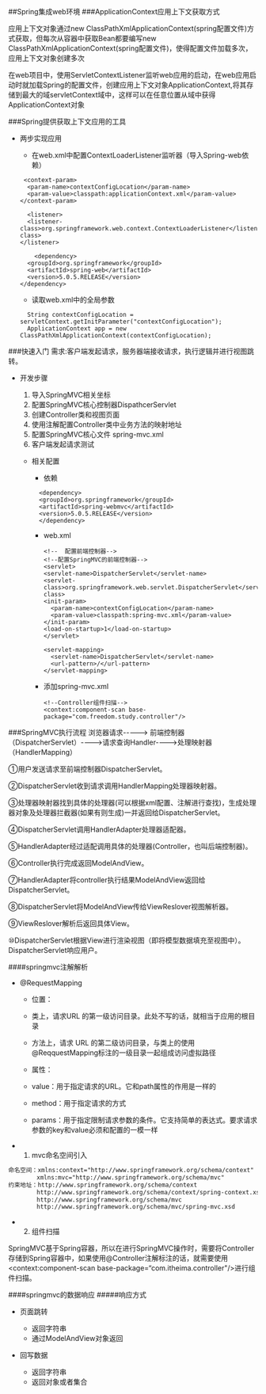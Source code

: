##Spring集成web环境
###ApplicationContext应用上下文获取方式

  应用上下文对象通过new ClassPathXmlApplicationContext(spring配置文件)方式获取，但每次从容器中获取Bean都要编写new ClassPathXmlApplicationContext(spring配置文件)，使得配置文件加载多次，应用上下文对象创建多次  

  
  在web项目中，使用ServletContextListener监听web应用的启动，在web应用启动时就加载Spring的配置文件，创建应用上下文对象ApplicationContext,将其存储到最大的域servletContext域中，这样可以在任意位置从域中获得ApplicationContext对象
  

###Spring提供获取上下文应用的工具
* 两步实现应用
  * 在web.xml中配置ContextLoaderListener监听器（导入Spring-web依赖）
  ```
   <context-param>
    <param-name>contextConfigLocation</param-name>
    <param-value>classpath:applicationContext.xml</param-value>
  </context-param>
  
    <listener>
    <listener-class>org.springframework.web.context.ContextLoaderListener</listener-class>
  </listener>
  ```
  
  
  ```
      <dependency>
    <groupId>org.springframework</groupId>
    <artifactId>spring-web</artifactId>
    <version>5.0.5.RELEASE</version>
  </dependency>
  ```

  * 读取web.xml中的全局参数
  ```
    String contextConfigLocation = servletContext.getInitParameter("contextConfigLocation");
    ApplicationContext app = new ClassPathXmlApplicationContext(contextConfigLocation);
  ```

###快速入门
需求:客户端发起请求，服务器端接收请求，执行逻辑并进行视图跳转。 
* 开发步骤
  1. 导入SpringMVC相关坐标 
  2. 配置SpringMVC核心控制器DispathcerServlet 
  3. 创建Controller类和视图页面 
  4. 使用注解配置Controller类中业务方法的映射地址 
  5. 配置SpringMVC核心文件 spring-mvc.xml 
  6. 客户端发起请求测试

  * 相关配置
    * 依赖
    ```
      <dependency>
      <groupId>org.springframework</groupId>
      <artifactId>spring-webmvc</artifactId>
      <version>5.0.5.RELEASE</version>
      </dependency>
    ```
  
    * web.xml
        ```
      <!--  配置前端控制器-->
      <!--配置SpringMVC的前端控制器-->
      <servlet>
        <servlet-name>DispatcherServlet</servlet-name>
        <servlet-class>org.springframework.web.servlet.DispatcherServlet</servlet-class>
        <init-param>
          <param-name>contextConfigLocation</param-name>
          <param-value>classpath:spring-mvc.xml</param-value>
        </init-param>
        <load-on-startup>1</load-on-startup>
      </servlet>

        <servlet-mapping>
          <servlet-name>DispatcherServlet</servlet-name>
          <url-pattern>/</url-pattern>
        </servlet-mapping>
    
        ```
    * 添加spring-mvc.xml
        ```
        <!--Controller组件扫描-->
        <context:component-scan base-package="com.freedom.study.controller"/>
      
        ```
    
###SpringMVC执行流程
 浏览器请求-----> 前端控制器（DispatcherServlet）---->请求查询Handler---->处理映射器（HandlerMapping）

①用户发送请求至前端控制器DispatcherServlet。

②DispatcherServlet收到请求调用HandlerMapping处理器映射器。

③处理器映射器找到具体的处理器(可以根据xml配置、注解进行查找)，生成处理器对象及处理器拦截器(如果有则生成)一并返回给DispatcherServlet。

④DispatcherServlet调用HandlerAdapter处理器适配器。

⑤HandlerAdapter经过适配调用具体的处理器(Controller，也叫后端控制器)。

⑥Controller执行完成返回ModelAndView。

⑦HandlerAdapter将controller执行结果ModelAndView返回给DispatcherServlet。

⑧DispatcherServlet将ModelAndView传给ViewReslover视图解析器。

⑨ViewReslover解析后返回具体View。

⑩DispatcherServlet根据View进行渲染视图（即将模型数据填充至视图中）。DispatcherServlet响应用户。
   

####springmvc注解解析
* @RequestMapping
  * 位置：
  * 类上，请求URL 的第一级访问目录。此处不写的话，就相当于应用的根目录

  * 方法上，请求 URL 的第二级访问目录，与类上的使用@ReqquestMapping标注的一级目录一起组成访问虚拟路径
     
  * 属性：
    
  * value：用于指定请求的URL。它和path属性的作用是一样的
  * method：用于指定请求的方式
  * params：用于指定限制请求参数的条件。它支持简单的表达式。要求请求参数的key和value必须和配置的一模一样



* 1. mvc命名空间引入

```xml
命名空间：xmlns:context="http://www.springframework.org/schema/context"
        xmlns:mvc="http://www.springframework.org/schema/mvc"
约束地址：http://www.springframework.org/schema/context
        http://www.springframework.org/schema/context/spring-context.xsd
        http://www.springframework.org/schema/mvc 
        http://www.springframework.org/schema/mvc/spring-mvc.xsd
```

* 2. 组件扫描

SpringMVC基于Spring容器，所以在进行SpringMVC操作时，需要将Controller存储到Spring容器中，如果使用@Controller注解标注的话，就需要使用<context:component-scan base-package=“com.itheima.controller"/>进行组件扫描。

####springmvc的数据响应
#####响应方式
* 页面跳转
  * 返回字符串
  * 通过ModelAndView对象返回
  
* 回写数据
  * 返回字符串
  * 返回对象或者集合



